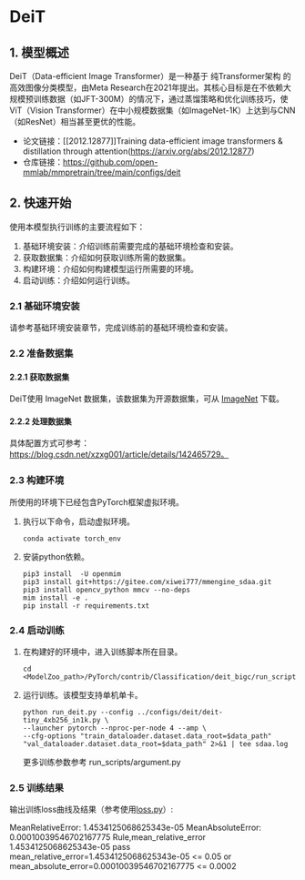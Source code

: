 # DeiT
## 1. 模型概述
DeiT（Data-efficient Image Transformer）是一种基于 纯Transformer架构 的高效图像分类模型，由Meta Research在2021年提出。其核心目标是在不依赖大规模预训练数据（如JFT-300M）的情况下，通过蒸馏策略和优化训练技巧，使ViT（Vision Transformer）在中小规模数据集（如ImageNet-1K）上达到与CNN（如ResNet）相当甚至更优的性能。

- 论文链接：[[2012.12877]]Training data-efficient image transformers & distillation through attention(https://arxiv.org/abs/2012.12877)
- 仓库链接：https://github.com/open-mmlab/mmpretrain/tree/main/configs/deit
## 2. 快速开始
使用本模型执行训练的主要流程如下：
1. 基础环境安装：介绍训练前需要完成的基础环境检查和安装。
2. 获取数据集：介绍如何获取训练所需的数据集。
3. 构建环境：介绍如何构建模型运行所需要的环境。
4. 启动训练：介绍如何运行训练。

### 2.1 基础环境安装

请参考基础环境安装章节，完成训练前的基础环境检查和安装。

### 2.2 准备数据集
#### 2.2.1 获取数据集
DeiT使用 ImageNet 数据集，该数据集为开源数据集，可从 [ImageNet](https://image-net.org/) 下载。

#### 2.2.2 处理数据集
具体配置方式可参考：https://blog.csdn.net/xzxg001/article/details/142465729。

### 2.3 构建环境

所使用的环境下已经包含PyTorch框架虚拟环境。
1. 执行以下命令，启动虚拟环境。
    ```
    conda activate torch_env
    ```
2. 安装python依赖。
    ```
    pip3 install  -U openmim 
    pip3 install git+https://gitee.com/xiwei777/mmengine_sdaa.git 
    pip3 install opencv_python mmcv --no-deps
    mim install -e .
    pip install -r requirements.txt
    ```
### 2.4 启动训练

1. 在构建好的环境中，进入训练脚本所在目录。
    ```
    cd <ModelZoo_path>/PyTorch/contrib/Classification/deit_bigc/run_scripts
    ```

2. 运行训练。该模型支持单机单卡。
    ```
   python run_deit.py --config ../configs/deit/deit-tiny_4xb256_in1k.py \
    --launcher pytorch --nproc-per-node 4 --amp \
    --cfg-options "train_dataloader.dataset.data_root=$data_path" "val_dataloader.dataset.data_root=$data_path" 2>&1 | tee sdaa.log
   ```
    更多训练参数参考 run_scripts/argument.py

### 2.5 训练结果
输出训练loss曲线及结果（参考使用[loss.py](./run_scripts/loss.py)）: 

MeanRelativeError: 1.4534125068625343e-05
MeanAbsoluteError: 0.00010039546702167775
Rule,mean_relative_error 1.4534125068625343e-05
pass mean_relative_error=1.4534125068625343e-05 <= 0.05 or mean_absolute_error=0.00010039546702167775 <= 0.0002